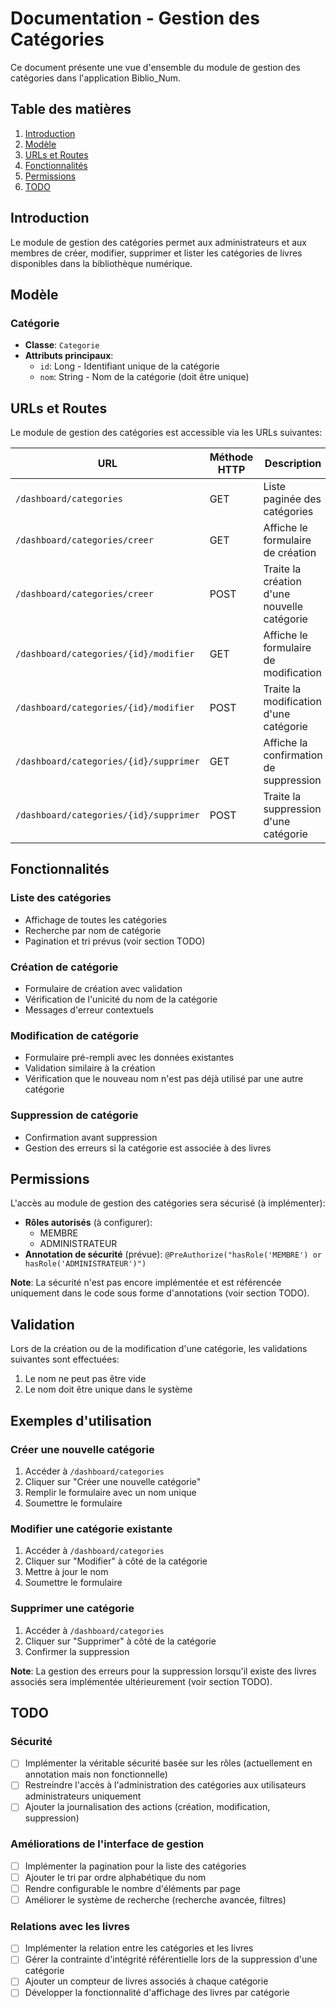 # Documentation - Gestion des Catégories

Ce document présente une vue d'ensemble du module de gestion des catégories dans l'application Biblio_Num.

## Table des matières
1. [Introduction](#introduction)
2. [Modèle](#modèle)
3. [URLs et Routes](#urls-et-routes)
4. [Fonctionnalités](#fonctionnalités)
5. [Permissions](#permissions)
6. [TODO](#todo)

## Introduction

Le module de gestion des catégories permet aux administrateurs et aux membres de créer, modifier, supprimer et lister les catégories de livres disponibles dans la bibliothèque numérique.

## Modèle

### Catégorie
- **Classe**: `Categorie`
- **Attributs principaux**:
  - `id`: Long - Identifiant unique de la catégorie
  - `nom`: String - Nom de la catégorie (doit être unique)

## URLs et Routes

Le module de gestion des catégories est accessible via les URLs suivantes:

| URL                                | Méthode HTTP | Description                                 |
|------------------------------------|-------------|---------------------------------------------|
| `/dashboard/categories`            | GET         | Liste paginée des catégories                |
| `/dashboard/categories/creer`      | GET         | Affiche le formulaire de création           |
| `/dashboard/categories/creer`      | POST        | Traite la création d'une nouvelle catégorie |
| `/dashboard/categories/{id}/modifier` | GET      | Affiche le formulaire de modification       |
| `/dashboard/categories/{id}/modifier` | POST     | Traite la modification d'une catégorie      |
| `/dashboard/categories/{id}/supprimer` | GET     | Affiche la confirmation de suppression      |
| `/dashboard/categories/{id}/supprimer` | POST    | Traite la suppression d'une catégorie       |

## Fonctionnalités

### Liste des catégories
- Affichage de toutes les catégories
- Recherche par nom de catégorie
- Pagination et tri prévus (voir section TODO)

### Création de catégorie
- Formulaire de création avec validation
- Vérification de l'unicité du nom de la catégorie
- Messages d'erreur contextuels

### Modification de catégorie
- Formulaire pré-rempli avec les données existantes
- Validation similaire à la création
- Vérification que le nouveau nom n'est pas déjà utilisé par une autre catégorie

### Suppression de catégorie
- Confirmation avant suppression
- Gestion des erreurs si la catégorie est associée à des livres

## Permissions

L'accès au module de gestion des catégories sera sécurisé (à implémenter):

- **Rôles autorisés** (à configurer): 
  - MEMBRE
  - ADMINISTRATEUR
- **Annotation de sécurité** (prévue): `@PreAuthorize("hasRole('MEMBRE') or hasRole('ADMINISTRATEUR')")`

**Note**: La sécurité n'est pas encore implémentée et est référencée uniquement dans le code sous forme d'annotations (voir section TODO).

## Validation

Lors de la création ou de la modification d'une catégorie, les validations suivantes sont effectuées:

1. Le nom ne peut pas être vide
2. Le nom doit être unique dans le système

## Exemples d'utilisation

### Créer une nouvelle catégorie
1. Accéder à `/dashboard/categories`
2. Cliquer sur "Créer une nouvelle catégorie"
3. Remplir le formulaire avec un nom unique
4. Soumettre le formulaire

### Modifier une catégorie existante
1. Accéder à `/dashboard/categories`
2. Cliquer sur "Modifier" à côté de la catégorie
3. Mettre à jour le nom
4. Soumettre le formulaire

### Supprimer une catégorie
1. Accéder à `/dashboard/categories`
2. Cliquer sur "Supprimer" à côté de la catégorie
3. Confirmer la suppression

**Note**: La gestion des erreurs pour la suppression lorsqu'il existe des livres associés sera implémentée ultérieurement (voir section TODO).

## TODO

### Sécurité
- [ ] Implémenter la véritable sécurité basée sur les rôles (actuellement en annotation mais non fonctionnelle)
- [ ] Restreindre l'accès à l'administration des catégories aux utilisateurs administrateurs uniquement
- [ ] Ajouter la journalisation des actions (création, modification, suppression)

### Améliorations de l'interface de gestion
- [ ] Implémenter la pagination pour la liste des catégories
- [ ] Ajouter le tri par ordre alphabétique du nom
- [ ] Rendre configurable le nombre d'éléments par page
- [ ] Améliorer le système de recherche (recherche avancée, filtres)

### Relations avec les livres
- [ ] Implémenter la relation entre les catégories et les livres
- [ ] Gérer la contrainte d'intégrité référentielle lors de la suppression d'une catégorie
- [ ] Ajouter un compteur de livres associés à chaque catégorie
- [ ] Développer la fonctionnalité d'affichage des livres par catégorie
